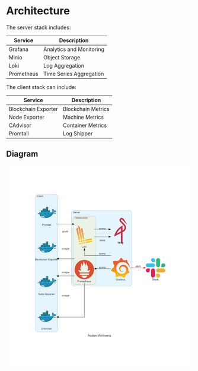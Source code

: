 # Architecture

The server stack includes:

| Service    | Description              |
|------------|--------------------------|
| Grafana    | Analytics and Monitoring |
| Minio      | Object Storage           |
| Loki       | Log Aggregation          |
| Prometheus | Time Series Aggregation  |

The client stack can include:

| Service             | Description        |
|---------------------|--------------------|
| Blockchain Exporter | Blockchain Metrics |
| Node Exporter       | Machine Metrics    |
| CAdvisor            | Container Metrics  |
| Promtail            | Log Shipper        |

## Diagram

![architecture.png](./documentation/diagram/architecture.png)